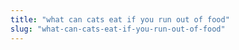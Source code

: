 ```yaml
---
title: "what can cats eat if you run out of food"
slug: "what-can-cats-eat-if-you-run-out-of-food"
---
```



